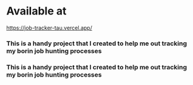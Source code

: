 # Available at

https://job-tracker-tau.vercel.app/

### This is a handy project that I created to help me out tracking my borin job hunting processes

### This is a handy project that I created to help me out tracking my borin job hunting processes
